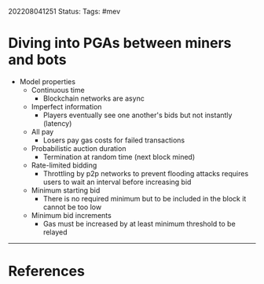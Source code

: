 202208041251
Status: 
Tags: #mev

# Diving into PGAs between miners and bots
- Model properties
	- Continuous time
		- Blockchain networks are async 
	- Imperfect information
		- Players eventually see one another's bids but not instantly (latency)
	- All pay
		- Losers pay gas costs for failed transactions
	- Probabilistic auction duration
		- Termination at random time (next block mined)
	- Rate-limited bidding
		- Throttling by p2p networks to prevent flooding attacks requires users to wait an interval before increasing bid
	- Minimum starting bid
		- There is no required minimum but to be included in the block it cannot be too low
	- Minimum bid increments
		- Gas must be increased by at least minimum threshold to be relayed 







---
# References

